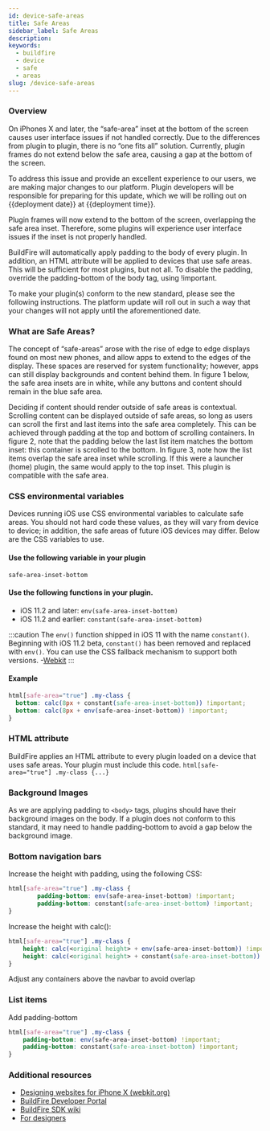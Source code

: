 ```yaml
---
id: device-safe-areas
title: Safe Areas
sidebar_label: Safe Areas
description:
keywords:
  - buildfire
  - device
  - safe
  - areas
slug: /device-safe-areas
---
```


### Overview

On iPhones X and later, the “safe-area” inset at the bottom of the screen causes user interface issues if not handled correctly.  Due to the differences from plugin to plugin, there is no “one fits all” solution. Currently, plugin frames do not extend below the safe area, causing a gap at the bottom of the screen.

To address this issue and provide an excellent experience to our users, we are making major changes to our platform. Plugin developers will be responsible for preparing for this update, which we will be rolling out on {{deployment date}} at {{deployment time}}.

Plugin frames will now extend to the bottom of the screen, overlapping the safe area inset. Therefore, some plugins will experience user interface issues if the inset is not properly handled.

BuildFire will automatically apply padding to the body of every plugin. In addition, an HTML attribute will be applied to devices that use safe areas. This will be sufficient for most plugins, but not all. To disable the padding, override the padding-bottom of the body tag, using !important. 

To make your plugin(s) conform to the new standard, please see the following instructions. The platform update will roll out in such a way that your changes will not apply until the aforementioned date.


### What are Safe Areas?

The concept of “safe-areas” arose with the rise of edge to edge displays found on most new phones, and allow apps to extend to the edges of the display. These spaces are reserved for system functionality; however, apps can still display backgrounds and content behind them. In figure 1 below, the safe area insets are in white, while any buttons and content should remain in the blue safe area.


Deciding if content should render outside of safe areas is contextual. Scrolling content can be displayed outside of safe areas, so long as users can scroll the first and last items into the safe area completely. This can be achieved through padding at the top and bottom of scrolling containers. In figure 2, note that the padding below the last list item matches the bottom inset: this container is scrolled to the bottom.  In figure 3, note how the list items overlap the safe area inset while scrolling. If this were a launcher (home) plugin, the same would apply to the top inset. This plugin is compatible with the safe area.

### CSS environmental variables

Devices running iOS use CSS environmental variables to calculate safe areas. You should not hard code these values, as they will vary from device to device; in addition, the safe areas of future iOS devices may differ. Below are the CSS variables to use.
#### Use the following variable in your plugin

`safe-area-inset-bottom`
#### Use the following functions in your plugin.

- iOS 11.2 and later: `env(safe-area-inset-bottom)`
- iOS 11.2 and earlier: `constant(safe-area-inset-bottom)`

:::caution
The `env()` function shipped in iOS 11 with the name `constant()`. Beginning with iOS 11.2 beta, `constant()` has been removed and replaced with `env()`. You can use the CSS fallback mechanism to support both versions. -[Webkit](https://webkit.org/blog/7929/designing-websites-for-iphone-x/)
:::

#### Example
```css
html[safe-area="true"] .my-class {
  bottom: calc(8px + constant(safe-area-inset-bottom)) !important;
  bottom: calc(8px + env(safe-area-inset-bottom)) !important;
}
```

### HTML attribute

BuildFire applies an HTML attribute to every plugin loaded on a device that uses safe areas. 
Your plugin must include this code. 
`html[safe-area="true"] .my-class {...}`

### Background Images

As we are applying padding to `<body>` tags, plugins should have their background images on the body. If a plugin does not conform to this standard, it may need to handle padding-bottom to avoid a gap below the background image. 

### Bottom navigation bars
 Increase the height with padding, using the following CSS:
```css
html[safe-area="true"] .my-class {
        padding-bottom: env(safe-area-inset-bottom) !important;
        padding-bottom: constant(safe-area-inset-bottom) !important;
}
```

Increase the height with calc():
```css
html[safe-area="true"] .my-class {
    height: calc(<original height> + env(safe-area-inset-bottom)) !important;
    height: calc(<original height> + constant(safe-area-inset-bottom)) !important;
}
```

Adjust any containers above the navbar to avoid overlap

### List items
Add padding-bottom
```css
html[safe-area="true"] .my-class {
    padding-bottom: env(safe-area-inset-bottom) !important;
    padding-bottom: constant(safe-area-inset-bottom) !important;
}
```
### Additional resources
* [Designing websites for iPhone X (webkit.org)](https://webkit.org/blog/7929/designing-websites-for-iphone-x/)
* [BuildFire Developer Portal](http://dev.buildfire.com/#/resources)
* [BuildFire SDK wiki](https://github.com/BuildFire/sdk/wiki)
* [For designers](https://poqcommerce.com/app-commerce/2019/01/design-with-safe-area/)
